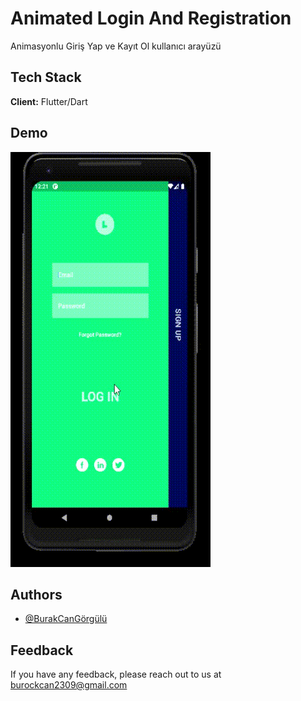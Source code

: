 
# Animated Login And Registration 

Animasyonlu Giriş Yap ve Kayıt Ol kullanıcı arayüzü
## Tech Stack

**Client:** Flutter/Dart






## Demo
![](https://github.com/BcanGRG/Animated_Login_Registration/blob/main/assets/animation_login.gif)


## Authors

- [@BurakCanGörgülü](https://github.com/BcanGRG)


## Feedback

If you have any feedback, please reach out to us at burockcan2309@gmail.com

